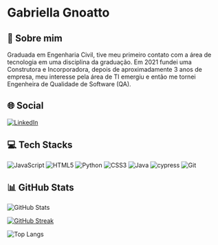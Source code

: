 # Gabriella Gnoatto
## 🌈 Sobre mim
Graduada em Engenharia Civil, tive meu primeiro contato com a área de tecnologia em uma disciplina da graduação. Em 2021 fundei uma Construtora e Incorporadora, depois de aproximadamente 3 anos de empresa, meu interesse pela área de TI emergiu e então me tornei Engenheira de Qualidade de Software (QA).

## 🌐 Social
[![LinkedIn](https://img.shields.io/badge/LinkedIn-000?style=for-the-badge&logo=linkedin)](https://www.linkedin.com/in/gabriellagnoatto/)

## 💻 Tech Stacks
![JavaScript](https://img.shields.io/badge/javascript-000.svg?style=for-the-badge&logo=javascript) ![HTML5](https://img.shields.io/badge/html5-000.svg?style=for-the-badge&logo=html5) ![Python](https://img.shields.io/badge/python-000?style=for-the-badge&logo=python) ![CSS3](https://img.shields.io/badge/css3-000.svg?style=for-the-badge&logo=css3) ![Java](https://img.shields.io/badge/java-000.svg?style=for-the-badge&logo=openjdk) ![cypress](https://img.shields.io/badge/-cypress-000?style=for-the-badge&logo=cypress&logoColor=058a5e) ![Git](https://img.shields.io/badge/git-000.svg?style=for-the-badge&logo=git)

## 📊 GitHub Stats
![GitHub Stats](https://github-readme-stats.vercel.app/api?username=alleirbagg&theme=dark&show_icons=true)

[![GitHub Streak](https://streak-stats.demolab.com/?user=alleirbagg&theme=dark)](https://git.io/streak-stats)

![Top Langs](https://github-readme-stats-git-masterrstaa-rickstaa.vercel.app/api/top-langs/?username=alleirbagg&theme=dark)

